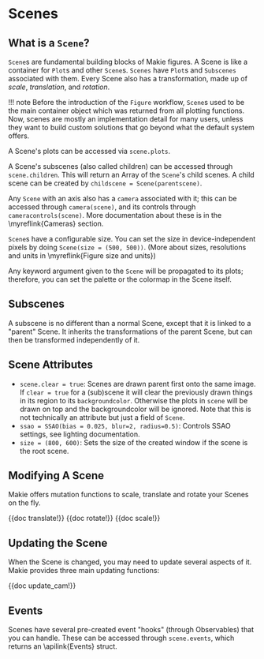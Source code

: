 # Scenes

## What is a `Scene`?

`Scene`s are fundamental building blocks of Makie figures.
A Scene is like a container for `Plot`s and other `Scene`s.
`Scenes` have `Plot`s and `Subscenes` associated with them.
Every Scene also has a transformation, made up of _scale_, _translation_, and _rotation_.

!!! note
    Before the introduction of the `Figure` workflow, `Scene`s used to be the main container object which was returned from all plotting functions.
    Now, scenes are mostly an implementation detail for many users, unless they want to build custom solutions that go beyond what the default system offers.

A Scene's plots can be accessed via `scene.plots`.

A Scene's subscenes (also called children) can be accessed through `scene.children`.  This will return an Array of the `Scene`'s child scenes.  A child scene can be created by `childscene = Scene(parentscene)`.

Any `Scene` with an axis also has a `camera` associated with it; this can be accessed through `camera(scene)`, and its controls through `cameracontrols(scene)`.  More documentation about these is in the \myreflink{Cameras} section.

`Scene`s have a configurable size. You can set the size in device-independent pixels by doing `Scene(size = (500, 500))`. (More about sizes, resolutions and units in \myreflink{Figure size and units})

Any keyword argument given to the `Scene` will be propagated to its plots; therefore, you can set the palette or the colormap in the Scene itself.

## Subscenes

A subscene is no different than a normal Scene, except that it is linked to a "parent" Scene.  It inherits the transformations of the parent Scene, but can then be transformed independently of it.

## Scene Attributes

* `scene.clear = true`: Scenes are drawn parent first onto the same image. If `clear = true` for a (sub)scene it will clear the previously drawn things in its region to its `backgroundcolor`. Otherwise the plots in `scene` will be drawn on top and the backgroundcolor will be ignored. Note that this is not technically an attribute but just a field of `Scene`.
* `ssao = SSAO(bias = 0.025, blur=2, radius=0.5)`: Controls SSAO settings, see lighting documentation.
* `size = (800, 600)`: Sets the size of the created window if the scene is the root scene.

## Modifying A Scene

Makie offers mutation functions to scale, translate and rotate your Scenes on the fly.

{{doc translate!}}
{{doc rotate!}}
{{doc scale!}}

## Updating the Scene

When the Scene is changed, you may need to update several aspects of it.
Makie provides three main updating functions:

{{doc update_cam!}}

## Events

Scenes have several pre-created event "hooks" (through Observables) that you can handle.  These can be accessed through `scene.events`, which returns an \apilink{Events} struct.
